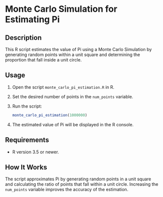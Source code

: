 # Monte Carlo Simulation for Estimating Pi

## Description
This R script estimates the value of Pi using a Monte Carlo Simulation by generating random points within a unit square and determining the proportion that fall inside a unit circle.

## Usage
1. Open the script `monte_carlo_pi_estimation.R` in R.
2. Set the desired number of points in the `num_points` variable.
3. Run the script:

    ```r
    monte_carlo_pi_estimation(1000000)
    ```

4. The estimated value of Pi will be displayed in the R console.

## Requirements
- R version 3.5 or newer.

## How It Works
The script approximates Pi by generating random points in a unit square and calculating the ratio of points that fall within a unit circle. Increasing the `num_points` variable improves the accuracy of the estimation.
